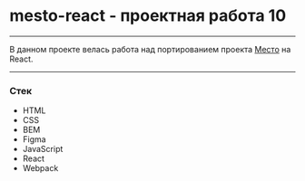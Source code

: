 # mesto-react - проектная работа 10

---

В данном проекте велась работа над портированием проекта [Место](https://github.com/GalamEmin/mesto.git) на React. 

---

### Стек
* HTML
* CSS
* BEM
* Figma
* JavaScript
* React
* Webpack
